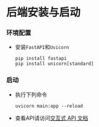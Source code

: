 # 后端安装与启动

### 环境配置
- 安装`FastAPI`和`Uvicorn`
  ```
  pip install fastapi
  pip install unicorn[standard]
  ```

### 启动
- 执行下列命令
  ```
  uvicorn main:app --reload
  ```
- 查看API请访问[交互式 API 文档](http://127.0.0.1:8000/docs)